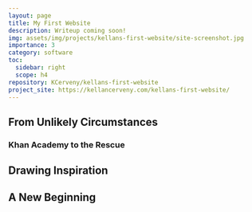 ```yaml
---
layout: page
title: My First Website
description: Writeup coming soon!
img: assets/img/projects/kellans-first-website/site-screenshot.jpg
importance: 3
category: software
toc:
  sidebar: right
  scope: h4
repository: KCerveny/kellans-first-website
project_site: https://kellancerveny.com/kellans-first-website/
---
```


## From Unlikely Circumstances

### Khan Academy to the Rescue

## Drawing Inspiration

## A New Beginning
